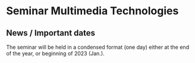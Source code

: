 # Seminar Multimedia Technologies

## News / Important dates

The seminar will be held in a condensed format (one day) either at the end of the year, or beginning of 2023 (Jan.).